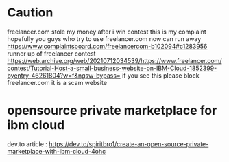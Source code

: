 # Caution

freelancer.com stole my money after i win contest this is my complaint hopefully you guys who try to use freelancer.com now can run away https://www.complaintsboard.com/freelancercom-b102094#c1283956 runner up of freelancer contest https://web.archive.org/web/20210712034539/https://www.freelancer.com/contest/Tutorial-Host-a-small-business-website-on-IBM-Cloud-1852399-byentry-46261804?w=f&ngsw-bypass= if you see this please block freelancer.com it is a scam website

# opensource private marketplace for ibm cloud

dev.to article : https://dev.to/spiritbro1/create-an-open-source-private-marketplace-with-ibm-cloud-4ohc

